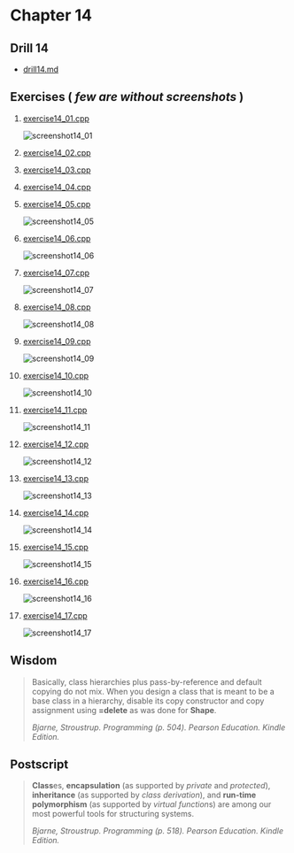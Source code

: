 # Chapter 14

## Drill 14

- [drill14.md](./drill14.md)

## Exercises \( _few are without screenshots_ \)

1. [exercise14_01.cpp](./exercise14_01.cpp)

   ![screenshot14_01](./screenshot14_01.png)

2. [exercise14_02.cpp](./exercise14_02.cpp)

3. [exercise14_03.cpp](./exercise14_03.cpp)

4. [exercise14_04.cpp](./exercise14_04.cpp)

5. [exercise14_05.cpp](./exercise14_05.cpp)

   ![screenshot14_05](./screenshot14_05.png)

6. [exercise14_06.cpp](./exercise14_06.cpp)

   ![screenshot14_06](./screenshot14_06.png)

7. [exercise14_07.cpp](./exercise14_07.cpp)

   ![screenshot14_07](./screenshot14_07.gif)

8. [exercise14_08.cpp](./exercise14_08.cpp)

   ![screenshot14_08](./screenshot14_08.gif)

9. [exercise14_09.cpp](./exercise14_09.cpp)

   ![screenshot14_09](./screenshot14_09.gif)

10. [exercise14_10.cpp](./exercise14_10.cpp)

    ![screenshot14_10](./screenshot14_10.gif)

11. [exercise14_11.cpp](./exercise14_11.cpp)

    ![screenshot14_11](./screenshot14_11.png)

12. [exercise14_12.cpp](./exercise14_12.cpp)

    ![screenshot14_12](./screenshot14_12.gif)

13. [exercise14_13.cpp](./exercise14_13.cpp)

    ![screenshot14_13](./screenshot14_13.gif)

14. [exercise14_14.cpp](./exercise14_14.cpp)

    ![screenshot14_14](./screenshot14_14.png)

15. [exercise14_15.cpp](./exercise14_15.cpp)

    ![screenshot14_15](./screenshot14_15.png)

16. [exercise14_16.cpp](./exercise14_16.cpp)

    ![screenshot14_16](./screenshot14_16.gif)

17. [exercise14_17.cpp](./exercise14_17.cpp)

    ![screenshot14_17](./screenshot14_17.png)

## Wisdom

> Basically, class hierarchies plus pass-by-reference and default copying do not mix. When you design a class that is meant to be a base class in a hierarchy, disable its copy constructor and copy assignment using **=delete** as was done for **Shape**.
>
> _Bjarne, Stroustrup. Programming (p. 504). Pearson Education. Kindle Edition._

## Postscript

> **Class**es, **encapsulation** (as supported by _private_ and _protected_), **inheritance** (as supported by _class derivation_), and **run-time polymorphism** (as supported by *virtual function*s) are among our most powerful tools for structuring systems.
>
> _Bjarne, Stroustrup. Programming (p. 518). Pearson Education. Kindle Edition._
